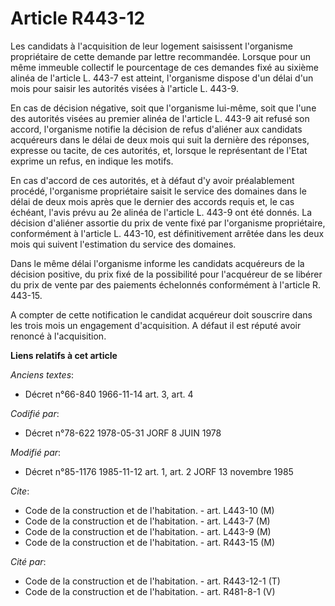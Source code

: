 # Article R443-12

Les candidats à l'acquisition de leur logement saisissent l'organisme propriétaire de cette demande par lettre recommandée.
Lorsque pour un même immeuble collectif le pourcentage de ces demandes fixé au sixième alinéa de l'article L. 443-7 est
atteint, l'organisme dispose d'un délai d'un mois pour saisir les autorités visées à l'article L. 443-9.

En cas de décision négative, soit que l'organisme lui-même, soit que l'une des autorités visées au premier alinéa de
l'article L. 443-9 ait refusé son accord, l'organisme notifie la décision de refus d'aliéner aux candidats acquéreurs dans le
délai de deux mois qui suit la dernière des réponses, expresse ou tacite, de ces autorités, et, lorsque le représentant de
l'Etat exprime un refus, en indique les motifs.

En cas d'accord de ces autorités, et à défaut d'y avoir préalablement procédé, l'organisme propriétaire saisit le service des
domaines dans le délai de deux mois après que le dernier des accords requis et, le cas échéant, l'avis prévu au 2e alinéa de
l'article L. 443-9 ont été donnés. La décision d'aliéner assortie du prix de vente fixé par l'organisme propriétaire,
conformément à l'article L. 443-10, est définitivement arrêtée dans les deux mois qui suivent l'estimation du service des
domaines.

Dans le même délai l'organisme informe les candidats acquéreurs de la décision positive, du prix fixé de la possibilité pour
l'acquéreur de se libérer du prix de vente par des paiements échelonnés conformément à l'article R. 443-15.

A compter de cette notification le candidat acquéreur doit souscrire dans les trois mois un engagement d'acquisition. A
défaut il est réputé avoir renoncé à l'acquisition.

**Liens relatifs à cet article**

_Anciens textes_:

  - Décret n°66-840 1966-11-14 art. 3, art. 4

_Codifié par_:

  - Décret n°78-622 1978-05-31 JORF 8 JUIN 1978

_Modifié par_:

  - Décret n°85-1176 1985-11-12 art. 1, art. 2 JORF 13 novembre 1985

_Cite_:

  - Code de la construction et de l'habitation. - art. L443-10 (M)
  - Code de la construction et de l'habitation. - art. L443-7 (M)
  - Code de la construction et de l'habitation. - art. L443-9 (M)
  - Code de la construction et de l'habitation. - art. R443-15 (M)

_Cité par_:

  - Code de la construction et de l'habitation. - art. R443-12-1 (T)
  - Code de la construction et de l'habitation. - art. R481-8-1 (V)
